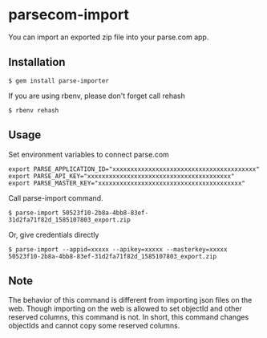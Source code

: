# parsecom-import

You can import an exported zip file into your parse.com app.

## Installation

    $ gem install parse-importer

If you are using rbenv, please don't forget call rehash

    $ rbenv rehash

## Usage

Set environment variables to connect parse.com

    export PARSE_APPLICATION_ID="xxxxxxxxxxxxxxxxxxxxxxxxxxxxxxxxxxxxxxxx"
    export PARSE_API_KEY="xxxxxxxxxxxxxxxxxxxxxxxxxxxxxxxxxxxxxxxx"
    export PARSE_MASTER_KEY="xxxxxxxxxxxxxxxxxxxxxxxxxxxxxxxxxxxxxxxx"

Call parse-import command.

    $ parse-import 50523f10-2b8a-4bb8-83ef-31d2fa71f82d_1585107803_export.zip

Or, give credentials directly

    $ parse-import --appid=xxxxx --apikey=xxxxx --masterkey=xxxxx 50523f10-2b8a-4bb8-83ef-31d2fa71f82d_1585107803_export.zip

## Note

The behavior of this command is different from importing json files on the web. Though importing on the web is allowed to set objectId and other reserved columns, this command is not. In short, this command changes objectIds and cannot copy some reserved columns.
